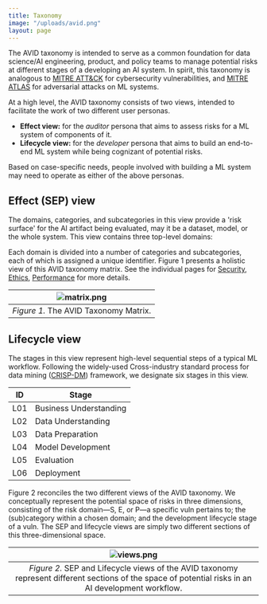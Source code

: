 ```yaml
---
title: Taxonomy
image: "/uploads/avid.png"
layout: page
---
```


<!-- The AVID taxonomy consists of categories and subcategories of potential harms encompassing coordinates of responsible AI,such as fairness, robustness, privacy, explainablity, reliability, and alignment. Similar to the [MITRE ATT&CK](http://attack.mitre.org/) framework for cybersecurity risks and [MITRE ATLAS](https://atlas.mitre.org/) for adversarial ML threats, the AVID taxonomy will set a common, open standard to evaluate ML systems for downstream responsible behavior. Compared to MITRE ATLAS which pertains to intentional attacks on ML systems, the AVID taxonomy will cover the area of *ML failures* that are often unintentional in nature. -->

The AVID taxonomy is intended to serve as a common foundation for data science/AI engineering, product, and policy teams to manage potential risks at different stages of a developing an AI system. In spirit, this taxonomy is analogous to [MITRE ATT&CK](http://attack.mitre.org/) for cybersecurity vulnerabilities, and [MITRE ATLAS](https://atlas.mitre.org/) for adversarial attacks on ML systems.

At a high level, the AVID taxonomy consists of two views, intended to facilitate the work of two different user personas.

- **Effect view:** for the *auditor* persona that aims to assess risks for a ML system of components of it. 
- **Lifecycle view:** for the *developer* persona that aims to build an end-to-end ML system while being cognizant of potential risks.

Based on case-specific needs, people involved with building a ML system may need to operate as either of the above personas.

## Effect (SEP) view

The domains, categories, and subcategories in this view provide a 'risk surface' for the AI artifact being evaluated, may it be a dataset, model, or the whole system. This view contains three top-level domains:


<!-- | [Security](./security) || [Ethics](./ethics) || [Performance](./performance) ||
|---|---|---|---|---|---|
Software Vulnerability || Bias/Discrimination | Group fairness | Data issues | Data drift |
Supply Chain Compromise	| Model Compromise || Individual fairness ||		Concept drift |
|| Software compromise	| Explainability | Global explanations || Data entanglement |
Over-permissive API	| Information Leak || Local explanations ||	Data quality issues |
|| Excessive Queries | User actions	| Toxicity || Feedback loops |
| Model Bypass	| Bad Features || Polarization/ Exclusion | Robustness | Resilience/stability |
|| Insufficient Training Data | Misinformation | Deliberative Misinformation ||	OOD generalization |
|| Adversarial Example || Generative Misinformation || Scaling |
| Exfiltration	| Model inversion ||| Privacy | Anonymization |
|| Model theft |||| Randomization |
Data poisoning	| Ingest Poisoning ||||	Encryption |
||||| Safety	| Psychological Safety |
|||||| Physical safety |
|||||| Socioeconomic safety |
|||||| Environmental safety | -->

Each domain is divided into a number of categories and subcategories, each of which is assigned a unique identifier. Figure 1 presents a holistic view of this AVID taxonomy matrix. See the individual pages for [Security](./security), [Ethics](./ethics), [Performance](./performance) for more details.

| ![matrix.png](/uploads/matrix2.png) |
|:--:|
| *Figure 1.* The AVID Taxonomy Matrix. |

## Lifecycle view

The stages in this view represent high-level sequential steps of a typical ML workflow. Following the widely-used Cross-industry standard process for data mining ([CRISP-DM](https://en.wikipedia.org/wiki/Cross-industry_standard_process_for_data_mining)) framework, we designate six stages in this view.

| ID | Stage |
| --- | --- |
| L01 | Business Understanding |
| L02 | Data Understanding |
| L03 | Data Preparation |
| L04 | Model Development |
| L05 | Evaluation |
| L06 | Deployment |

Figure 2 reconciles the two different views of the AVID taxonomy. We conceptually represent the potential space of risks in three dimensions, consisting of the risk domain—S, E, or P—a specific vuln pertains to; the (sub)category within a chosen domain; and the development lifecycle stage of a vuln. The SEP and lifecycle views are simply two different sections of this three-dimensional space.

| ![views.png](/uploads/views-small.png) |
|:--:|
| *Figure 2.* SEP and Lifecycle views of the AVID taxonomy represent different sections of the space of potential risks in an AI development workflow. |
